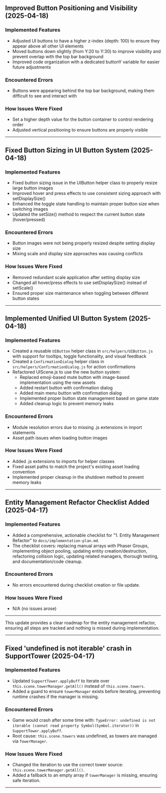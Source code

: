 ## Improved Button Positioning and Visibility (2025-04-18)

### Implemented Features
- Adjusted UI buttons to have a higher z-index (depth: 100) to ensure they appear above all other UI elements
- Moved buttons down slightly (from Y:20 to Y:30) to improve visibility and prevent overlap with the top bar background
- Improved code organization with a dedicated buttonY variable for easier future adjustments

### Encountered Errors
- Buttons were appearing behind the top bar background, making them difficult to see and interact with

### How Issues Were Fixed
- Set a higher depth value for the button container to control rendering order
- Adjusted vertical positioning to ensure buttons are properly visible

---

## Fixed Button Sizing in UI Button System (2025-04-18)

### Implemented Features
- Fixed button sizing issue in the UIButton helper class to properly resize large button images
- Improved hover and press effects to use consistent sizing approach with setDisplaySize()
- Enhanced the toggle state handling to maintain proper button size when switching images
- Updated the setSize() method to respect the current button state (hover/pressed)

### Encountered Errors
- Button images were not being properly resized despite setting display size
- Mixing scale and display size approaches was causing conflicts

### How Issues Were Fixed
- Removed redundant scale application after setting display size
- Changed all hover/press effects to use setDisplaySize() instead of setScale()
- Ensured proper size maintenance when toggling between different button states

---

## Implemented Unified UI Button System (2025-04-18)

### Implemented Features
- Created a reusable `UIButton` helper class in `src/helpers/UIButton.js` with support for tooltips, toggle functionality, and visual feedback
- Created a `ConfirmationDialog` helper class in `src/helpers/ConfirmationDialog.js` for action confirmations
- Refactored UIScene.js to use the new button system:
  - Replaced emoji-based mute button with image-based implementation using the new assets
  - Added restart button with confirmation dialog
  - Added main menu button with confirmation dialog
  - Implemented proper button state management based on game state
  - Added cleanup logic to prevent memory leaks

### Encountered Errors
- Module resolution errors due to missing .js extensions in import statements
- Asset path issues when loading button images

### How Issues Were Fixed
- Added .js extensions to imports for helper classes
- Fixed asset paths to match the project's existing asset loading convention
- Implemented proper cleanup in the shutdown method to prevent memory leaks

---

## Entity Management Refactor Checklist Added (2025-04-17)

### Implemented Features
- Added a comprehensive, actionable checklist for "1. Entity Management Refactor" to `docs/implementation-plan.md`.
- The checklist covers: replacing manual arrays with Phaser Groups, implementing object pooling, updating entity creation/destruction, refactoring collision logic, updating related managers, thorough testing, and documentation/code cleanup.

### Encountered Errors
- No errors encountered during checklist creation or file update.

### How Issues Were Fixed
- N/A (no issues arose)

---

This update provides a clear roadmap for the entity management refactor, ensuring all steps are tracked and nothing is missed during implementation.

---

## Fixed 'undefined is not iterable' crash in SupportTower (2025-04-17)

### Implemented Features
- Updated `SupportTower.applyBuff` to iterate over `this.scene.towerManager.getAll()` instead of `this.scene.towers`.
- Added a guard to ensure `towerManager` exists before iterating, preventing runtime crashes if the manager is missing.

### Encountered Errors
- Game would crash after some time with: `TypeError: undefined is not iterable (cannot read property Symbol(Symbol.iterator))` in `SupportTower.applyBuff`.
- Root cause: `this.scene.towers` was undefined, as towers are managed via `TowerManager`.

### How Issues Were Fixed
- Changed the iteration to use the correct tower source: `this.scene.towerManager.getAll()`.
- Added a fallback to an empty array if `towerManager` is missing, ensuring safe iteration.

---
